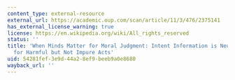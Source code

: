 ```yaml
---
content_type: external-resource
external_url: https://academic.oup.com/scan/article/11/3/476/2375141
has_external_license_warning: true
license: https://en.wikipedia.org/wiki/All_rights_reserved
status: ''
title: 'When Minds Matter for Moral Judgment: Intent Information is Neurally Encoded
  for Harmful but Not Impure Acts'
uid: 54281fef-3e9d-44a2-8ef9-beeb9a0e8680
wayback_url: ''
---
```

